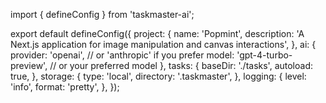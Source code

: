 import { defineConfig } from 'taskmaster-ai';

export default defineConfig({
  project: {
    name: 'Popmint',
    description: 'A Next.js application for image manipulation and canvas interactions',
  },
  ai: {
    provider: 'openai', // or 'anthropic' if you prefer
    model: 'gpt-4-turbo-preview', // or your preferred model
  },
  tasks: {
    baseDir: './tasks',
    autoload: true,
  },
  storage: {
    type: 'local',
    directory: '.taskmaster',
  },
  logging: {
    level: 'info',
    format: 'pretty',
  },
});
